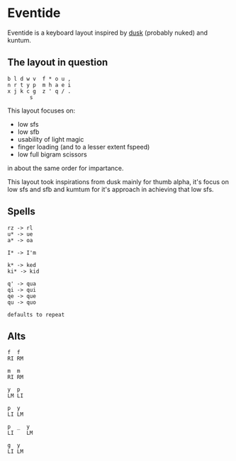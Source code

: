 # Eventide

Eventide is a keyboard layout inspired by [dusk](https://github.com/Aorta3698/dusk/tree/main/src) (probably nuked) and kuntum.

## The layout in question

```
b l d w v  f * o u ,
n r t y p  m h a e i
x j k c g  z ' q / .
       s
```

This layout focuses on:
- low sfs
- low sfb
- usability of light magic
- finger loading (and to a lesser extent fspeed)
- low full bigram scissors

in about the same order for impartance.

This layout took inspirations from dusk mainly for thumb alpha, it's focus on low sfs and sfb and kumtum for it's approach in achieving that low sfs.

## Spells

```
rz -> rl
u* -> ue
a* -> oa

I* -> I'm

k* -> ked
ki* -> kid

q' -> qua
qi -> qui
qe -> que
qu -> quo

defaults to repeat
```

## Alts

```
f  f
RI RM

m  m
RI RM

y  p
LM LI

p  y
LI LM

p  _  y
LI    LM

g  y
LI LM
```
